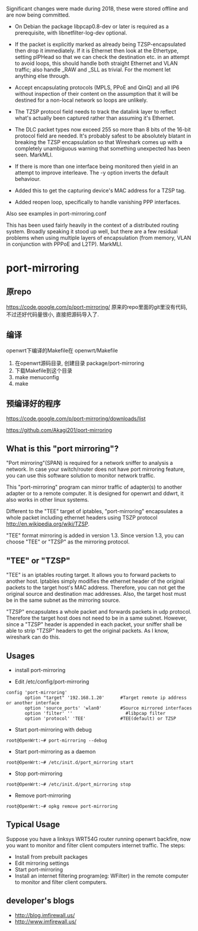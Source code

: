 Significant changes were made during 2018, these were stored offline and are now being committed.

* On Debian the package libpcap0.8-dev or later is required as a prerequisite, with libnetfilter-log-dev optional.

* If the packet is explicitly marked as already being TZSP-encapsulated then drop it immediately. If it is Ethernet then look at the Ethertype, setting pIPHead so that we can check the destination etc. in an attempt to avoid loops, this should handle both straight Ethernet and VLAN traffic; also handle _RAW and _SLL as trivial. For the moment let anything else through.

* Accept encapsulating protocols (MPLS, PPoE and QinQ) and all IP6 without inspection of their content on the assumption that it will be destined for a non-local network so loops are unlikely.

* The TZSP protocol field needs to track the datalink layer to reflect what's actually been captured rather than assuming it's Ethernet.

* The DLC packet types now exceed 255 so more than 8 bits of the 16-bit protocol field are needed. It's probably safest to be absolutely blatant in breaking the TZSP encapsulation so that Wireshark comes up with a completely unambiguous warning that something unexpected has been seen. MarkMLl.

* If there is more than one interface being monitored then yield in an attempt to improve interleave. The -y option inverts the default behaviour.

* Added this to get the capturing device's MAC address for a TZSP tag.

* Added reopen loop, specifically to handle vanishing PPP interfaces.

Also see examples in port-mirroring.conf

This has been used fairly heavily in the context of a distributed routing system. Broadly speaking it stood up well, but there are a few residual problems when using multiple layers of encapsulation (from memory, VLAN in conjunction with PPPoE and L2TP). MarkMLl.


port-mirroring
================

## 原repo
<https://code.google.com/p/port-mirroring/>
原来的repo里面的git里没有代码, 不过还好代码量很小, 直接把源码导入了.

## 编译
openwrt下编译的Makefile在 openwrt/Makefile

1. 在openwrt源码目录, 创建目录 package/port-mirroring
2. 下载Makefile到这个目录
3. make menuconfig
4. make

## 预编译好的程序

<https://code.google.com/p/port-mirroring/downloads/list>

<https://github.com/Akagi201/port-mirroring>

## What is this "port mirroring"?

"Port mirroring"(SPAN) is required for a network sniffer to analysis a network. In case your switch/router does not have port mirroring feature, you can use this software solution to monitor network traffic.

This "port-mirroring" program can mirror traffic of adapter(s) to another adapter or to a remote computer. It is designed for openwrt and ddwrt, it also works in other linux systems.

Different to the "TEE" target of iptables, "port-mirroring" encapsulates a whole packet including ethernet headers using TSZP protocol <http://en.wikipedia.org/wiki/TZSP>.

"TEE" format mirroring is added in version 1.3. Since version 1.3, you can choose "TEE" or "TZSP" as the mirroring protocol.

## "TEE" or "TZSP"

"TEE" is an iptables routing target. It allows you to forward packets to another host. Iptables simply modifies the ethernet header of the original packets to the target host's MAC address. Therefore, you can not get the original source and destination mac addresses. Also, the target host must be in the same subnet as the mirroring source.

"TZSP" encapsulates a whole packet and forwards packets in udp protocol. Therefore the target host does not need to be in a same subnet. However, since a "TZSP" header is appended in each packet, your sniffer shall be able to strip "TZSP" headers to get the original packets. As I know, wireshark can do this.

## Usages
* install port-mirroring

* Edit /etc/config/port-mirroring
```
config 'port-mirroring'
       option "target" '192.168.1.20'      #Target remote ip address or another interface
       option 'source_ports' 'wlan0'       #Source mirrored interfaces
       option 'filter' ''                    #libpcap filter
       option 'protocol' 'TEE'             #TEE(default) or TZSP
```

* Start port-mirroring with debug
```
root@OpenWrt:~# port-mirroring --debug
```

* Start port-mirroring as a daemon
```
root@OpenWrt:~# /etc/init.d/port_mirroring start
```

* Stop port-mirroring
```
root@OpenWrt:~# /etc/init.d/port_mirroring stop
```

* Remove port-mirroring
```
root@OpenWrt:~# opkg remove port-mirroring
```

## Typical Usage

Suppose you have a linksys WRT54G router running openwrt backfire, now you want to monitor and filter client computers internet traffic. The steps:

* Install from prebuilt packages
* Edit mirroring settings
* Start port-mirroring
* Install an internet filtering program(eg: WFilter) in the remote computer to monitor and filter client computers.

## developer's blogs
* <http://blog.imfirewall.us/>
* <http://www.imfirewall.us/>



